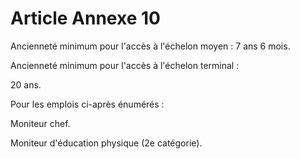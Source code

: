 # Article Annexe 10

Ancienneté minimum pour l'accès à l'échelon moyen : 7 ans 6 mois.

Ancienneté minimum pour l'accès à l'échelon terminal :

20 ans.

Pour les emplois ci-après énumérés :

Moniteur chef.

Moniteur d'éducation physique (2e catégorie).
